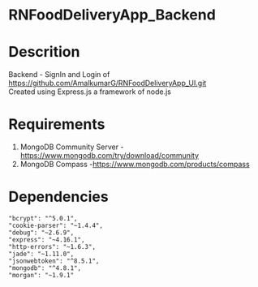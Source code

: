 # RNFoodDeliveryApp_Backend

# Descrition
Backend - SignIn and Login of https://github.com/AmalkumarG/RNFoodDeliveryApp_UI.git  
Created using Express.js a framework of node.js

# Requirements
1. MongoDB Community Server -https://www.mongodb.com/try/download/community
2. MongoDB Compass -https://www.mongodb.com/products/compass 

# Dependencies

 
    "bcrypt": "^5.0.1",
    "cookie-parser": "~1.4.4",
    "debug": "~2.6.9",
    "express": "~4.16.1",
    "http-errors": "~1.6.3",
    "jade": "~1.11.0",
    "jsonwebtoken": "^8.5.1",
    "mongodb": "^4.8.1",
    "morgan": "~1.9.1"
  
